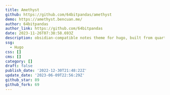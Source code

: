 ```yaml
---
title: Amethyst
github: https://github.com/64bitpandas/amethyst
demo: https://amethyst.bencuan.me/
author: 64bitpandas
author_link: https://github.com/64bitpandas
date: 2023-11-26T07:38:58.693Z
description: obsidian-compatible notes theme for hugo, built from quartz and hugo-book
ssg:
  - Hugo
css: []
cms: []
category: []
draft: false
publish_date: '2022-12-30T21:48:22Z'
update_date: '2023-06-09T22:56:29Z'
github_star: 89
github_fork: 69
---
```

